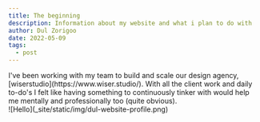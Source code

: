 ```yaml
---
title: The beginning
description: Information about my website and what i plan to do with
author: Dul Zorigoo
date: 2022-05-09
tags:
  - post
---
```


<div></div>
<div class="max-w-md">
  I've been working with my team to build and scale our design agency, [wiserstudio](https://www.wiser.studio/). With all the client work and daily to-do's I felt like having something to continuously tinker with would help me mentally and professionally too (quite obvious).
</div>
<div></div>

<div></div>
![Hello](_site/static/img/dul-website-profile.png)
<div></div>
